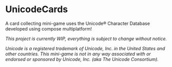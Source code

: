# UnicodeCards

A card collecting mini-game uses the Unicode® Character Database developed using compose multiplatform!

*This project is currently WIP, everything is subject to change without notice.*

*Unicode is a registered trademark of Unicode, Inc. in the United States and other countries. This mini-game is not in any way associated with or endorsed or sponsored by Unicode, Inc. (aka The Unicode Consortium).*